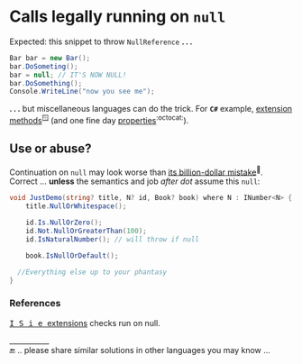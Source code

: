 # Calls legally running on `null`

Expected: this snippet to throw `NullReference`&nbsp;**.**&thinsp;**.**&thinsp;**.**

```csharp
Bar bar = new Bar();
bar.DoSometing();
bar = null; // IT'S NOW NULL!
bar.DoSomething();
Console.WriteLine("now you see me");
```

**.**&thinsp;**.**&thinsp;**.**&nbsp;but miscellaneous languages can do the trick. For **`C#`** example, [extension methods](https://learn.microsoft.com/en-us/dotnet/csharp/programming-guide/classes-and-structs/extension-methods)<sup>🪟</sup> (and one fine day [properties](https://github.com/dotnet/roslyn/issues/11159)<sup>:octocat:</sup>).

## Use or abuse?

Continuation on `null` may look worse than [its billion-dollar mistake](https://www.infoq.com/presentations/Null-References-The-Billion-Dollar-Mistake-Tony-Hoare)<sup>🔗</sup>.  
Correct ... **unless** the semantics and job _after dot_ assume this `null`:

```csharp
void JustDemo(string? title, N? id, Book? book) where N : INumber<N> {
    title.NullOrWhitespace();

    id.Is.NullOrZero();
    id.Not.NullOrGreaterThan(100);
    id.IsNaturalNumber(); // will throw if null

    book.IsNullOrDefault();

  //Everything else up to your phantasy
}
```

### References

[<samp>I&thinsp;S&thinsp;i&thinsp;e</samp>&nbsp; extensions](../../parts/_ext/README+/ISie.md) checks run on null.

\___________\
🔚 .. please share similar solutions in other languages you may know ...

